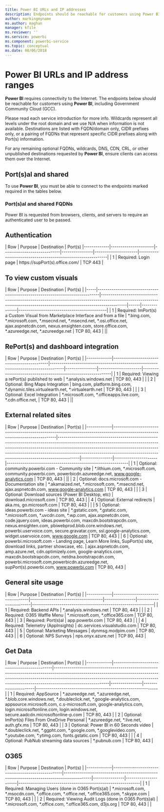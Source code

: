 ```yaml
---
title: Power BI URLs and IP addresses
description: Endpoints should be reachable for customers using Power BI
author: markingmyname
ms.author: maghan
manager: kfile
ms.reviewer: ''
ms.service: powerbi
ms.component: powerbi-service
ms.topic: conceptual
ms.date: 08/06/2018
---
```


# Power BI URLs and IP address ranges

**Power BI** requires connectivity to the Internet. The endpoints below should be reachable for customers using **Power BI**, including Government Community Cloud (GCC).

Please read each service introduction for more info. Wildcards represent all levels under the root domain and we use N/A when information is not available. Destinations are listed with FQDN/domain only, CIDR prefixes only, or a pairing of FQDNs that represent specific CIDR prefixes along with Port(s) information.

For any remaining optional FQDNs, wildcards, DNS, CDN, CRL, or other unpublished destinations requested by **Power BI**, ensure clients can access them over the Internet.

## Port(s)al and shared
To use **Power BI**, you must be able to connect to the endpoints marked required in the tables below.

### Port(s)al and shared FQDNs
Power BI is requested from browsers, clients, and servers to require an authenticated user to be passed.

## Authentication

|     Row     |     Purpose     |     Destination     |       Port(s)
|-------------|----------------------|-----------------------------|----------------|----------------------|--------------------------------------------------------------|
| 1 | Required: Login page | https://supPort(s).office.com/ | TCP 443 |

## To view custom visuals

| Row | Purpose | Destination | Port(s) |
|-----|-------------------------------------------------------------------------------|-------------------------------------------------------------------------------------------------------------------------------------------------------------------------|------|--------------|---------------------------------------------|
| 1 | Required: ImPort(s) a Custom Visual from Marketplace Interface and from   a file | *.bing.com, *.microsoft.com, *.msecnd.net, *.msecnd.net,  *.osi.office.net, ajax.aspnetcdn.com, nexus.ensighten.com, store.office.com, *.azureedge.net, *.azureedge.net | TCP 80, 443 | ||

## RePort(s) and dashboard integration

|     Row     |     Purpose     |     Destination     |       Port(s)     |
|-------------|---------------------------------------------|-------------------------------------------------------------------------------------|----------------|----------------------|--------------------------------------------------------------|
| 1 | Required: Viewing a rePort(s) published to web | *.analysis.windows.net | TCP 80, 443 | |
| 2 | Optional: Bing Maps Integration | bing.com, platform.bing.com, *.dynamic.tiles.virtualearth.net,   *.virtualearth.net | TCP 80, 443 | |
| 3 | Optional: Excel Integration | *.microsoft.com, *.officeapps.live.com, *.cdn.office.net,  | TCP 80, 443 | ||

## External related sites

|     Row     |     Purpose     |     Destination     |       Port(s)     |
|-------------|-------------------------------------------------------------------------------------------------------------------------------|-----------------------------------------------------------------------------------------------------------------------------------------------------------------------------------------------------------------------------------------------------------------------------------------------------------------------------------|----------------|----------------------|--------------------------------------------------------------|
| 1 | Optional: community.powerbi.com   - Community site  | *.lithium.com, *.microsoft.com,   community.powerbi.com, powerbicdn.azureedge.net,  www.google-analytics.com | TCP 80, 443 | ||
| 2 | Optional: docs.microsoft.com -   Documentation site | *.akamaized.net,   *.microsoft.com, *.msecnd.net, ajax.aspnetcdn.com, www.google-analytics.com | TCP 80, 443 | |
| 3 | Optional: Download sources   (Power BI Desktop, etc) | download.microsoft.com | TCP 80, 443 |
| 4 | Optional: External redirects | aka.ms, go.microsoft.com  | TCP 80, 443 | |
| 5 | Optional: ideas.powerbi.com -   ideas site | *.gstatic.com, *.gstatic.com,   *.microsoft.com, *.uvcdn.com, *.wp.com, ajax.aspnetcdn.com, code.jquery.com,   ideas.powerbi.com, maxcdn.bootstrapcdn.com, nexus.ensighten.com,   pbiwebprod.blob.core.windows.net, powerbi.uservoice.com, secure.gravatar.com,   ssl.google-analytics.com, widget.uservoice.com, www.google.com  | TCP 80, 443 |
| 6 | Optional: powerbi.microsoft.com   - Landing page, Learn More links,     SupPort(s) site, download links, partner showcase, etc.  | ajax.aspnetcdn.com,   amp.azure.net, cdn.optimizely.com, google-analytics.com,   maxcdn.bootstrapcdn.com,    netdna.bootstrapcdn.com,    powerbi.microsoft.com,powerbicdn.azureedge.net, supPort(s).powerbi.com,  www.powerbi.com | TCP 80, 443 |

## General site usage

|     Row     |       Purpose     |       Destination     |       Port(s)     |
|-------------|-----------------------------------|-------------------------------------|----------------|------------------------|--------------------------------------------------------------|
| 1 | Required: Backend APIs | *.analysis.windows.net | TCP 80, 443 | |
| 2 | Required: O365 Waffle Menu | *.microsoft.com, *.office365.com | TCP 80, 443 |
| 3 | Required: Port(s)al  | app.powerbi.com | TCP 80, 443 | |
| 4 | Required: Telemetry (AppInsights) | dc.services.visualstudio.com | TCP 80, 443 |
| 5 | Optional: Marketing Messages  | dynmsg.modpim.com  | TCP 80, 443 |
| 6 | Optional: NPS Surveys  | nps.onyx.azure.net | TCP 80, 443 |

## Get Data

|     Row     |     Purpose     |     Destination     |       Port(s)     |
|-------------|-----------------------------------------------|----------------------------------------------------------------------------------------------------------------------------------------------------------------------------------------------------------------------------------------------------------------------|----------------|----------------------|--------------------------------------------------------------|
| 1 | Required: AppSource | *.azureedge.net, *.azureedge.net, *.blob.core.windows.net,   *.doubleclick.net, *.google-analytics.com,    appsource.microsoft.com,    c.s-microsoft.com, google-analytics.com,  login.microsoftonline.com,   login.windows.net, secure.aadcdn.microsoftonline-p.com | TCP 80, 443 |
| 2 | Optional: ImPort(s) Files From OneDrive Personal | *.azureedge.net, *.live.net, auth.gfx.ms | TCP 80, 443 |
| 3 | Optional:  Power BI in   60 Seconds video | *.doubleclick.net, *.ggpht.com, *.google.com,  *.googlevideo.com, *.youtube.com,  *.ytimg.com,  fonts.gstatic.com | TCP 80, 443 | |
| 4 | Optional: PubNub streaming data sources | *.pubnub.com | TCP 80, 443 |

## O365

|     Row     |     Purpose     |     Destination     |       Port(s)     |
|-------------|----------------------------------------------------|--------------------------------------------------------------------------------------------|----------------|----------------------|--------------------------------------------------------------|
| 1 | Required: Managing Users (done in O365 Port(s)al) | *.microsoft.com, *.msocdn.com, *.office.com, *.office.net,  *.office365.com,   *.skype.com | TCP 80, 443 | |
| 2 | Required: Viewing Audit Logs (done in O365 Port(s)al) | *.microsoft.com,  *.office.com,   *.office365.com, d3js.org | TCP 80, 443 | |